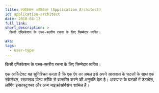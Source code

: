 ```yaml
---
title: एप्लीकेशन आर्किटेक्ट (Application Architect)
id: application-architect
date: 2018-04-12
full_link:
short_description: >
  किसी एप्लिकेशन के उच्च-स्तरीय रचना के लिए जिम्मेदार व्यक्ति।

aka:
tags:
  - user-type
---
```


किसी एप्लिकेशन के उच्च-स्तरीय रचना के लिए जिम्मेदार व्यक्ति।

<!--more-->

एक आर्किटेक्ट यह सुनिश्चित करता है कि एक ऐप का अमल इसे अपने आसपास के घटकों के साथ एक स्केलेबल, रखरखाव योग्य तरीके से बातचीत करने की अनुमति देता है। आसपास के घटकों में डेटाबेस, लॉगिंग इन्फ्रास्ट्रक्चर और अन्य माइक्रोसर्विसेज शामिल हैं।
